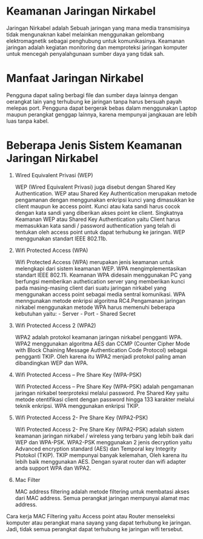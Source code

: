 # Keamanan Jaringan Nirkabel

Jaringan Nirkabel adalah Sebuah jaringan yang mana media transmisinya tidak mengunaknan kabel melainkan menggunakan gelombang elektromagnetik sebagai penghubung untuk komunikasinya.
Keamanan jaringan adalah kegiatan monitoring dan memproteksi jaringan komputer untuk mencegah penyalahgunaan sumber daya yang tidak sah.

# Manfaat Jaringan Nirkabel

Pengguna dapat saling berbagi file dan sumber daya lainnya dengan oerangkat lain yang terhubung ke jaringan tanpa harus bersuah payah melepas port. Pengguna dapat bergerak bebas dalam menggunakan Laptop maupun perangkat genggap lainnya, karena mempunyai jangkauan are lebih luas tanpa kabel.

# Beberapa Jenis Sistem Keamanan Jaringan Nirkabel

1. Wired Equivalent Privasi (WEP)
     
    WEP (Wired Equivalent Privasi) juga disebut dengan Shared Key Authentication. WEP atau Shared Key Authentication merupakan metode pengamanan dengan menggunakan enkripsi kunci yang dimasukkan ke client maupun ke access point. Kunci atau kata sandi harus cocok dengan kata sandi yang diberikan akses point ke client.
Singkatnya Keamanan WEP atau Shared Key Authentication yaitu Client harus memasukkan kata sandi / password authentication yang telah di tentukan oleh access point untuk dapat terhubung ke jaringan. WEP menggunakan standart IEEE 802.11b.

2. Wifi Protected Access (WPA)

    Wifi Protected Access (WPA) merupakan jenis keamanan untuk melengkapi dari sistem keamanan WEP. WPA mengimplementasikan standart IEEE 802.11i.
Keamanan WPA didesain menggunakan PC yang berfungsi memberikan authetication server yang memberikan kunci pada masing-masing client dari suatu jaringan nirkabel yang menggunakan access point sebagai media sentral komunikasi. WPA menngunakan metode enkripsi algoritma RC4.Pengamanan jaringan nirkabel menggunakan metode WPA harus memenuhi beberapa kebutuhan yaitu: - Server
       - Port
       - Shared Secret

3. Wifi Protected Access 2 (WPA2)

    WPA2 adalah protokol keamanan jaringan nirkabel pengganti WPA. WPA2 menggunakan algoritma AES dan CCMP (Counter Cipher Mode with Block Chaining Message Authentication Code Protocol) sebagai pengganti TKIP. Oleh karena itu WPA2 menjadi protokol paling aman dibandingkan WEP dan WPA.

4. Wifi Protected Access – Pre Share Key (WPA-PSK)

   Wifi Protected Access – Pre Share Key (WPA-PSK) adalah pengamanan jaringan nirkabel teerproteksi melalui password. Pre Shared Key yaitu metode otentifikasi client dengan password hingga 133 karakter melalui teknik enkripsi. WPA menggunakan enkripsi TKIP.

5. Wifi Protected Access 2- Pre Share Key (WPA2-PSK)

   Wifi Protected Access 2- Pre Share Key (WPA2-PSK) adalah sistem keamanan jaringan nirkabel / wireless yang terbaru yang lebih baik dari WEP dan WPA-PSK. WPA2-PSK menggunakan 2 jenis decryption yaitu Advanced encryption standard (AES) dan Temporal key Integrity Ptotokol (TKIP). TKIP mempunyai banyak kelemahan, Oleh karena itu lebih baik menggunakan AES. Dengan syarat router dan wifi adapter anda support WPA dan WPA2.

6. Mac Filter

   MAC address filtering adalah metode filtering untuk membatasi akses dari MAC address. Semua perangkat jaringan mempunyai alamat mac address.

Cara kerja MAC Filtering yaitu Access point atau Router menseleksi komputer atau perangkat mana sayang yang dapat terhubung ke jaringan. Jadi, tidak semua perangkat dapat terhubung ke jaringan wifi tersebut.

